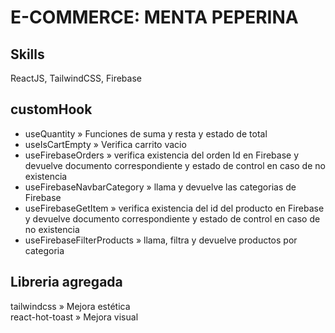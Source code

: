 # E-COMMERCE: MENTA PEPERINA

## **Skills**
ReactJS, TailwindCSS, Firebase


## **customHook**
- useQuantity » Funciones de suma y resta y estado de total   
- useIsCartEmpty » Verifica carrito vacio   
- useFirebaseOrders » verifica existencia del orden Id en Firebase y devuelve documento correspondiente y estado de control en caso de no existencia   
- useFirebaseNavbarCategory » llama y devuelve las categorias de Firebase   
- useFirebaseGetItem » verifica existencia del id del producto en Firebase y devuelve documento correspondiente y estado de control en caso de no existencia   
- useFirebaseFilterProducts » llama, filtra y devuelve productos por categoria   


## Libreria agregada
tailwindcss » Mejora estética   
react-hot-toast » Mejora visual
